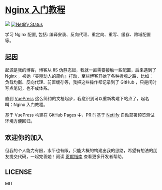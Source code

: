 # [Nginx 入门教程](https://xuexb.github.io/learn-nginx/)

[![](https://travis-ci.org/xuexb/learn-nginx.svg?branch=master)](https://github.com/xuexb/learn-nginx)
[![Netlify Status](https://api.netlify.com/api/v1/badges/891550d0-806a-4e2d-9e0d-b0c3d8afec94/deploy-status)](https://app.netlify.com/sites/learn-nginx/deploys)

学习 Nginx 配置, 包括: 编译安装、反向代理、重定向、重写、缓存、跨域配置等。

## 起因

起源是我的博客，博客从 IIS 伪静态起，我就一直需要接触一些配置，后来遇到了 Nginx ，被她『美丽动人的简约』打动，至些博客开始了各种折腾之路，比如：负载均衡、反向代理、前置缓存等，我把这些操作都记录到了 GitHub ，只是闲时写点笔记，也不成体系。

直到 [VuePress](https://vuepress.vuejs.org) 这么简约的文档起步，我意识到可以重新构建下站点了，起名叫：Nginx 入门教程。

基于 VuePress 构建在 GitHub Pages 中，PR 时基于 [Netlify](https://www.netlify.com) 自动部署预览测试环境方便回归。

## 欢迎你的加入

但我的个人能力有限，水平也有限，只能大概的构建出我的思路，希望有想法的朋友提交代码，一起完善她！阅读 [贡献指南](CONTRIBUTING.md) 查看更多开发者帮助。

## LICENSE

MIT
